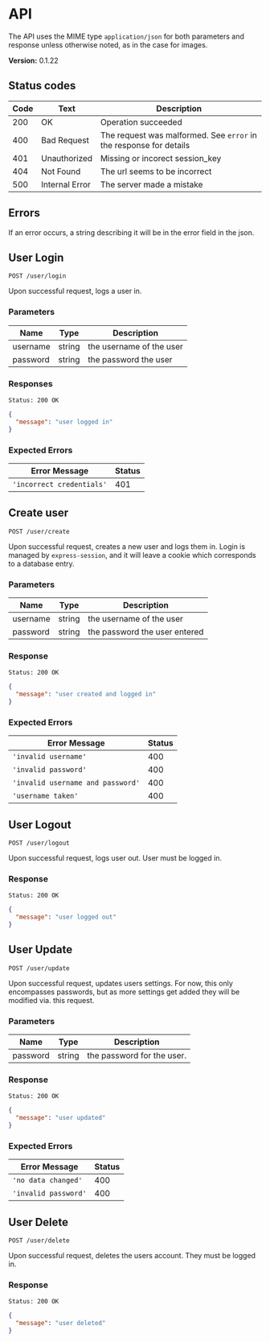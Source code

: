 # API

The API uses the MIME type `application/json` for both parameters and response
unless otherwise noted, as in the case for images.

**Version:** 0.1.22

## Status codes

| Code | Text           | Description                     |
|------|----------------|---------------------------------|
| 200  | OK             | Operation succeeded             |
| 400  | Bad Request    | The request was malformed. See `error` in the response for details |
| 401  | Unauthorized   | Missing or incorect session_key |
| 404  | Not Found      | The url seems to be incorrect   |
| 500  | Internal Error | The server made a mistake       |

## Errors

If an error occurs, a string describing it will be in the error field in the
json.

## User Login

`POST /user/login`

Upon successful request, logs a user in.

### Parameters

| Name      | Type   | Description                              |
|-----------|--------|------------------------------------------|
| username  | string | the username of the user                 |
| password  | string | the password the user                    |

### Responses

```
Status: 200 OK
```
```json
{
  "message": "user logged in"
}
```

### Expected Errors

| Error Message                   | Status |
|---------------------------------|--------|
| `'incorrect credentials'`       | 401    |

## Create user

`POST /user/create`

Upon successful request, creates a new user and logs them in. Login is managed
by `express-session`, and it will leave a cookie which corresponds to a database
entry.

### Parameters

| Name      | Type   | Description                              |
|-----------|--------|------------------------------------------|
| username  | string | the username of the user                 |
| password  | string | the password the user entered            |

### Response

```
Status: 200 OK
```
```json
{
  "message": "user created and logged in"
}
```

### Expected Errors

| Error Message                     | Status |
|-----------------------------------|--------|
| `'invalid username'`              | 400    |
| `'invalid password'`              | 400    |
| `'invalid username and password'` | 400    |
| `'username taken'`                | 400    |

## User Logout

`POST /user/logout`

Upon successful request, logs user out. User must be logged in.

### Response

```
Status: 200 OK
```
```json
{
  "message": "user logged out"
}
```

## User Update

`POST /user/update`

Upon successful request, updates users settings. For now, this only encompasses
passwords, but as more settings get added they will be modified via. this
request.

### Parameters

| Name         | Type   | Description                              |
|--------------|--------|------------------------------------------|
| password     | string |  the password for the user.              |

### Response

```
Status: 200 OK
```
```json
{
  "message": "user updated"
}
```

### Expected Errors

| Error Message                     | Status |
|-----------------------------------|--------|
| `'no data changed'`               | 400    |
| `'invalid password'`              | 400    |


## User Delete

`POST /user/delete`


Upon successful request, deletes the users account. They must be logged in.

### Response

```
Status: 200 OK
```
```json
{
  "message": "user deleted"
}
```
